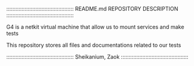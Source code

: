::::::::::::::::::::::::::::::::::::::::::::
README.md	REPOSITORY DESCRIPTION
::::::::::::::::::::::::::::::::::::::::::::

G4 is a netkit virtual machine that allow us
to mount services and make tests

This repository stores all files and documentations
related to our tests

::::::::::::::::::::::::::::::::::::::::::::
Sheikanium, Zaok
::::::::::::::::::::::::::::::::::::::::::::
